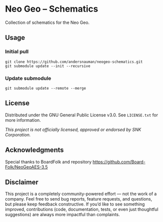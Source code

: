 # Neo Geo – Schematics
Collection of schematics for the Neo Geo.

## Usage
### Initial pull
```
git clone https://github.com/andersnauman/neogeo-schematics.git
git submodule update --init --recursive
```

### Update submodule
```
git submodule update --remote --merge
```

## License

Distributed under the GNU General Public License v3.0. See `LICENSE.txt` for more information.

_This project is not officially licensed, approved or endorsed by SNK Corporation._

## Acknowledgments

Special thanks to BoardFolk and repository https://github.com/Board-Folk/NeoGeoAES-3.5

## Disclaimer

This project is a completely community-powered effort — not the work of a company. Feel free to send bug reports, feature requests, and questions, but please keep feedback constructive. If you’d like to see something improved, contributions (code, documentation, tests, or even just thoughtful suggestions) are always more impactful than complaints.
